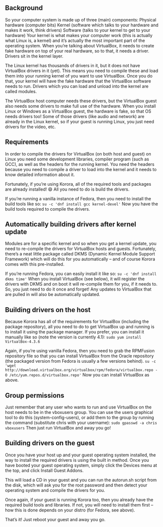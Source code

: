 ## Background
So your computer system is made up of three (main) components:
Physical hardware (computer bits)
Kernel (software which talks to your hardware and makes it work, think drivers)
Software (talks to your kernel to get to your hardware)
Your kernel is what makes your computer work (this is actually what Linux is, a kernel) and it’s actually the most important part of the operating system. When you’re talking about VirtualBox, it needs to create fake hardware on top of your real hardware, so to that, it needs a driver. Drivers sit in the kernel layer.

The Linux kernel has thousands of drivers in it, but it does not have VirtualBox drivers in it (yet). This means you need to compile these and load them into your running kernel of you want to use VirtualBox. Once you do that, your kernel will have the fake hardware that the VirtualBox software needs to run. Drivers which you can load and unload into the kernel are called modules.

The VirtualBox host computer needs these drivers, but the VirtualBox guest also needs some drivers to make full use of the hardware. When you install Linux or Windows as a VirtualBox guest, the hardware is fake, so that OS needs drivers too! Some of those drivers (like audio and network) are already in the Linux kernel, so if your guest is running Linux, you just need drivers for the video, etc.
## Requirements
In order to compile the drivers for VirtualBox (on both host and guest) on Linux you need some development libraries, compiler program (such as GCC), as well as the headers for the running kernel. You need the headers because you need to compile a driver to load into the kernel and it needs to know detailed information about it.

Fortunately, if you’re using Korora, all of the required tools and packages are already installed! :smile: All you need to do is build the drivers.

If you’re running a vanilla instance of Fedora, then you need to install the build tools like so:
`su -c 'dnf install gcc kernel-devel'`
Now you have the build tools required to compile the drivers.

## Automatically building drivers after kernel update
Modules are for a specific kernel and so when you get a kernel update, you need to re-compile the drivers for VirtualBox hosts and guests. Fortunately, there’s a neat little package called DKMS (Dynamic Kernel Module Support Framework) which will do this for you automatically – and of course Korora comes with this pre-installed.

If you’re running Fedora, you can easily install it like so:
`su -c 'dnf install dkms time'`
When you install VirtualBox (see below), it will register the drivers with DKMS and on boot it will re-compile them for you, if it needs to. So, you just need to do it once and forget! Any updates to VirtualBox that are pulled in will also be automatically updated.

## Building drivers on the host
Because Korora has all of the requirements for VirtualBox (including the package repository), all you need to do to get VirtualBox up and running is to install it using the package manager. If you prefer, you can install it manually like so (note the version is currently 4.1):
`sudo yum install VirtualBox-4.3.6`

Again, if you’re using vanilla Fedora, then you need to grab the RPMFusion repository file so that you can install VirtualBox from the Oracle repository (the packaged version from Fedora is usually a few versions behind).
`su -c 'wget http://download.virtualbox.org/virtualbox/rpm/fedora/virtualbox.repo -O /etc/yum.repos.d/virtualbox.repo'`
Now you can install VirtualBox as above.

## Group permissions
Just remember that any user who wants to run and use VirtualBox on the host needs to be in the vboxusers group. You can use the users graphical tool to do this (system-config-users), or add them to the group by running the command (substitute chris with your username):
`sudo gpasswd -a chris vboxusers`
Then just run VirtualBox and away you go!

## Building drivers on the guest
Once you have your host up and your guest operating system installed, the way to install the required drivers is using the built in method. Once you have booted your guest operating system, simply click the Devices menu at the top, and click Install Guest Addons.


This will load a CD in your guest and you can run the autorun.sh script from the disk, which will ask you for the root password and then detect your operating system and compile the drivers for you.


Once again, if your guest is running Korora too, then you already have the required build tools and libraries. If not, you will need to install them first – how this is done depends on your distro (for Fedora, see above).

That’s it! Just reboot your guest and away you go.
